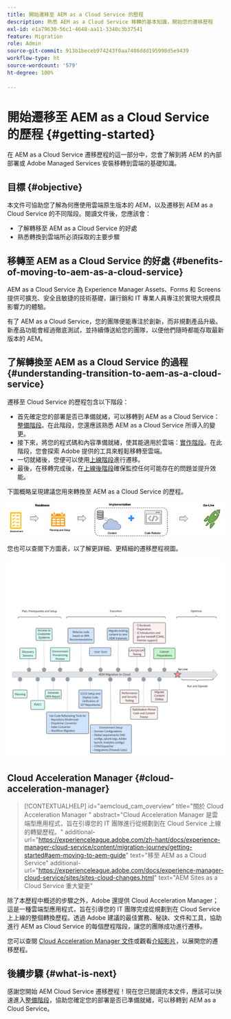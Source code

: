 ```yaml
---
title: 開始遷移至 AEM as a Cloud Service 的歷程
description: 熟悉 AEM as a Cloud Service 移轉的基本知識，開始您的遷移歷程
exl-id: e1a79630-56c1-4648-aa11-3348c3b37541
feature: Migration
role: Admin
source-git-commit: 913b1beceb974243f0aa7486ddd195998d5e9439
workflow-type: ht
source-wordcount: '579'
ht-degree: 100%

---
```


# 開始遷移至 AEM as a Cloud Service 的歷程 {#getting-started}

在 AEM as a Cloud Service 遷移歷程的這一部分中，您會了解到將 AEM 的內部部署或 Adobe Managed Services 安裝移轉到雲端的基礎知識。

## 目標 {#objective}

本文件可協助您了解為何應使用雲端原生版本的 AEM，以及遷移到 AEM as a Cloud Service 的不同階段。閱讀文件後，您應該會：

* 了解轉移至 AEM as a Cloud Service 的好處
* 熟悉轉換到雲端所必須採取的主要步驟

## 移轉至 AEM as a Cloud Service 的好處 {#benefits-of-moving-to-aem-as-a-cloud-service}

AEM as a Cloud Service 為 Experience Manager Assets、Forms 和 Screens 提供可擴充、安全且敏捷的技術基礎，讓行銷和 IT 專業人員專注於實現大規模具影響力的體驗。

有了 AEM as a Cloud Service，您的團隊便能專注於創新，而非規劃產品升級。新產品功能會經過徹底測試，並持續傳送給您的團隊，以便他們隨時都能存取最新版本的 AEM。

## 了解轉換至 AEM as a Cloud Service 的過程 {#understanding-transition-to-aem-as-a-cloud-service}

遷移至 Cloud Service 的歷程包含以下階段：

* 首先確定您的部署是否已準備就緒，可以移轉到 AEM as a Cloud Service：[整備階段](/help/journey-migration/readiness.md)。在此階段，您還應該熟悉 AEM as a Cloud Service 所導入的變更。
* 接下來，將您的程式碼和內容準備就緒，使其能適用於雲端：[實作階段](/help/journey-migration/implementation.md)。在此階段，您會探索 Adobe 提供的工具來輕鬆移轉至雲端。
* 一切就緒後，您便可以使用[上線階段](/help/journey-migration/go-live.md)進行遷移。
* 最後，在移轉完成後，在[上線後階段](/help/journey-migration/post-go-live.md)確保監控任何可能存在的問題並提升效能。

下圖概略呈現建議您用來轉換至 AEM as a Cloud Service 的歷程。

![建議轉換至 AEM as a Cloud Service 之歷程的概略呈現](/help/journey-migration/assets/move-aemcloud-process.png)

您也可以查閱下方圖表，以了解更詳細、更精細的遷移歷程視圖。

![詳細、精細的遷移歷程視圖](/help/journey-migration/assets/migration-process.png)

## Cloud Acceleration Manager {#cloud-acceleration-manager}

>[!CONTEXTUALHELP]
>id="aemcloud_cam_overview"
>title="關於 Cloud Acceleration Manager "
>abstract="Cloud Acceleration Manager 是雲端型應用程式，旨在引導您的 IT 團隊進行從規劃到在 Cloud Service 上線的轉變歷程。"
>additional-url="https://experienceleague.adobe.com/zh-hant/docs/experience-manager-cloud-service/content/migration-journey/getting-started#aem-moving-to-aem-guide" text="移至 AEM as a Cloud Service"
>additional-url="https://experienceleague.adobe.com/docs/experience-manager-cloud-service/sites/sites-cloud-changes.html" text="AEM Sites as a Cloud Service 重大變更"

除了本歷程中概述的步驟之外，Adobe 還提供 Cloud Acceleration Manager；這是一種雲端型應用程式，旨在引導您的 IT 團隊完成從規劃到在 Cloud Service 上上線的整個轉換歷程。透過 Adobe 建議的最佳實務、秘訣、文件和工具，協助進行 AEM as Cloud Service 的每個歷程階段，讓您的團隊成功進行遷移。

您可以查閱 [Cloud Acceleration Manager 文件](/help/journey-migration/cloud-acceleration-manager/using-cam/getting-started-cam.md)或觀看[介紹影片](https://experienceleague.adobe.com/?launch=ExperienceManager-A-1-2021.1.migration&amp;recommended=ExperienceManager-A-1-2021.1.migration&amp;lang=en#dashboard/learning)，以展開您的遷移歷程。

## 後續步驟 {#what-is-next}

感謝您開始 AEM Cloud Service 遷移歷程！現在您已閱讀完本文件，應該可以快速進入[整備階段](/help/journey-migration/readiness.md)，協助您確定您的部署是否已準備就緒，可以移轉到 AEM as a Cloud Service。
